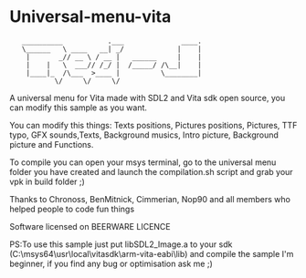 # Universal-menu-vita

       __________           .___              ____.
   	   \______   \ ____   __| _/             |    |
	    |       _// __ \ / __ |   ______     |    |
	    |    |   \  ___// /_/ |  /_____/ /\__|    |
	    |____|_  /\___  >____ |          \________|
	           \/     \/     \/              
		   
A universal menu for Vita made with SDL2 and Vita sdk open source, you can modify this sample as you want.
 
You can modify this things: Texts positions, Pictures positions, Pictures, TTF typo, GFX sounds,Texts, Background musics, Intro picture, Background picture and Functions.

To compile you can open your msys terminal, go to the universal menu folder you have created and launch the compilation.sh script  and grab your vpk in build folder ;)

Thanks to Chronoss, BenMitnick, Cimmerian, Nop90 and all members who helped people to code fun things

Software licensed on BEERWARE LICENCE

PS:To use this sample just put libSDL2_Image.a to your sdk (C:\msys64\usr\local\vitasdk\arm-vita-eabi\lib) and compile the sample
I'm beginner, if you find any bug or optimisation ask me ;)
